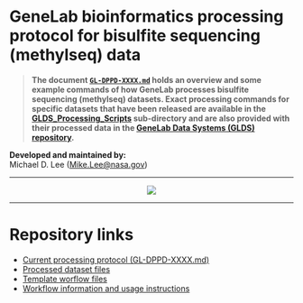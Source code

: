 
# GeneLab bioinformatics processing protocol for bisulfite sequencing (methylseq) data

> **The document [`GL-DPPD-XXXX.md`](GL-DPPD-XXXX.md) holds an overview and some example commands of how GeneLab processes bisulfite sequencing (methylseq) datasets. Exact processing commands for specific datasets that have been released are available in the [GLDS_Processing_Scripts](GLDS_Processing_Scripts) sub-directory and are also provided with their processed data in the [GeneLab Data Systems (GLDS) repository](https://genelab-data.ndc.nasa.gov/genelab/projects).**  

**Developed and maintained by:**  
Michael D. Lee (Mike.Lee@nasa.gov)

---

<p align="center">
<a href="../images/GL-Illumina-metagenomics-overview.pdf"><img src="../images/GL-Illumina-metagenomics-overview.png"></a>
</p>

--- 

# Repository links

* [Current processing protocol (GL-DPPD-XXXX.md)](GL-DPPD-XXXX.md)  
* [Processed dataset files](GLDS_Processing_Scripts)  
* [Template worflow files](workflow-template)  
* [Workflow information and usage instructions](workflow-usage.md)
